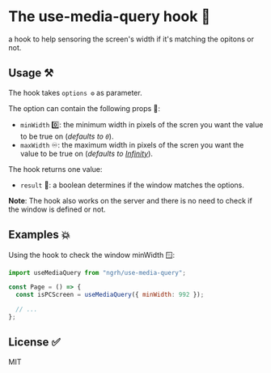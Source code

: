 # The use-media-query hook 🚀

a hook to help sensoring the screen's width if it's matching the opitons or not.

## Usage ⚒️

The hook takes `options ⚙️` as parameter.

The option can contain the following props 💫:

- `minWidth` 0️⃣: the minimum width in pixels of the scren you want the value to be true on (_defaults to `0`_).
- `maxWidth` ♾️: the maximum width in pixels of the scren you want the value to be true on (_defaults to [Infinity](https://developer.mozilla.org/en-US/docs/Web/JavaScript/Reference/Global_Objects/Infinity)_).

The hook returns one value:

- `result` 🍥: a boolean determines if the window matches the options.

**Note**: The hook also works on the server and there is no need to check if the window is defined or not.

## Examples 💥

Using the hook to check the window minWidth 🪟:

```js
import useMediaQuery from "ngrh/use-media-query";

const Page = () => {
  const isPCScreen = useMediaQuery({ minWidth: 992 });

  // ...
};
```

## License ✅

MIT
